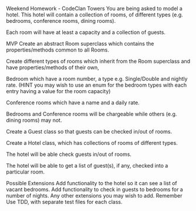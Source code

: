 Weekend Homework - CodeClan Towers
You are being asked to model a hotel. This hotel will contain a collection of rooms, of different types (e.g. bedrooms, conference rooms, dining rooms).

Each room will have at least a capacity and a collection of guests.

MVP
Create an abstract Room superclass which contains the properties/methods common to all Rooms.

Create different types of rooms which inherit from the Room superclass and have properties/methods of their own,

Bedroom which have a room number, a type e.g. Single/Double and nightly rate.
(HINT you may wish to use an enum for the bedroom types with each entry having a value for the room capacity)

Conference rooms which have a name and a daily rate.

Bedrooms and Conference rooms will be chargeable while others (e.g. dining rooms) may not.

Create a Guest class so that guests can be checked in/out of rooms.

Create a Hotel class, which has collections of rooms of different types.

The hotel will be able check guests in/out of rooms.

The hotel will be able to get a list of guest(s), if any, checked into a particular room.

Possible Extensions
Add functionality to the hotel so it can see a list of vacant bedrooms.
Add functionality to check in guests to bedrooms for a number of nights.
Any other extensions you may wish to add.
Remember
Use TDD, with separate test files for each class.